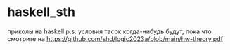 # haskell_sth
приколы на haskell
p.s. условия тасок когда-нибудь будут, пока что смотрите на https://github.com/shd/logic2023a/blob/main/hw-theory.pdf

